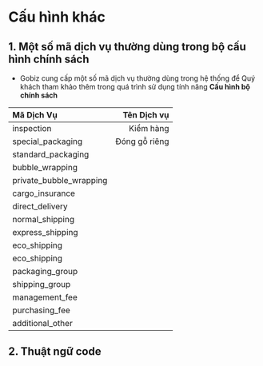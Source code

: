 # Cấu hình khác

## 1. Một số mã dịch vụ thường dùng trong bộ cấu hình chính sách

* Gobiz cung cấp một số mã dịch vụ thường dùng trong hệ thống để Quý khách tham khảo thêm trong quá trình sử dụng tính năng **Cấu hình bộ chính sách**

| Mã Dịch Vụ | Tên Dịch vụ |
| :--- | ---: |
| inspection | Kiểm hàng |
| special_packaging | Đóng gỗ riêng |
| standard_packaging |  |
| bubble_wrapping |  |
| private_bubble_wrapping |  |
| cargo_insurance |  |
| direct_delivery |  |
| normal_shipping |  |
| express_shipping |  |
| eco_shipping |  |
| eco_shipping |  |
| packaging_group |  |
| shipping_group |  |
| management_fee |  |
| purchasing_fee |  |
| additional_other |  |


## 2. Thuật ngữ code

